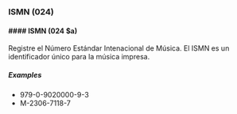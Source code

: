 ### ISMN (024)

#### #### ISMN (024 $a)

Registre el Número Estándar Intenacional de Música. El ISMN es un identificador único para la música impresa.

##### Examples

- 979-0-9020000-9-3
- M-2306-7118-7
